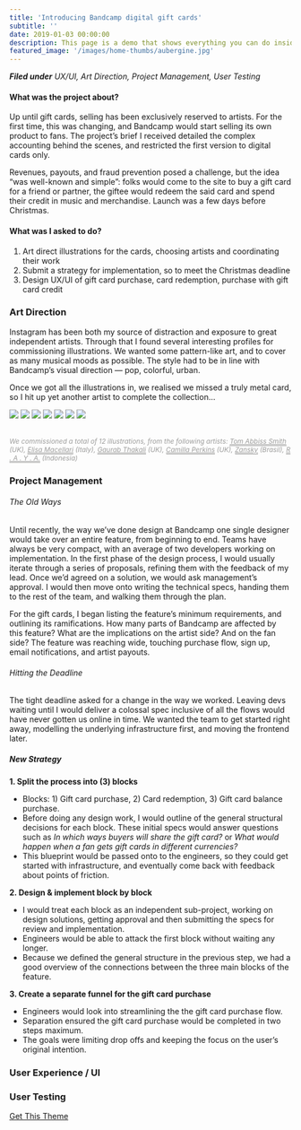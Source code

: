 ```yaml
---
title: 'Introducing Bandcamp digital gift cards'
subtitle: ''
date: 2019-01-03 00:00:00
description: This page is a demo that shows everything you can do inside portfolio and blog posts.
featured_image: '/images/home-thumbs/aubergine.jpg'
---
```


_**Filed under** UX/UI, Art Direction, Project Management, User Testing_

#### What was the project about?
Up until gift cards, selling has been exclusively reserved to artists. For the first time, this was changing, and Bandcamp would start selling its own product to fans. The project’s brief I received detailed the complex accounting behind the scenes, and restricted the first version to digital cards only.

Revenues, payouts, and fraud prevention posed a challenge, but the idea “was well-known and simple”: folks would come to the site to buy a gift card for a friend or partner, the giftee would redeem the said card and spend their credit in music and merchandise. Launch was a few days before Christmas.


#### What was I asked to do?
1. Art direct illustrations for the cards, choosing artists and coordinating their work
2. Submit a strategy for implementation, so to meet the Christmas deadline
3. Design UX/UI of gift card purchase, card redemption, purchase with gift card credit


### Art Direction
Instagram has been both my source of distraction and exposure to great independent artists. Through that I found several interesting profiles for commissioning illustrations. We wanted some pattern-like art, and to cover as many musical moods as possible. The style had to be in line with Bandcamp’s visual direction — pop, colorful, urban.

Once we got all the illustrations in, we realised we missed a truly metal card, so I hit up yet another artist to complete the collection&hellip;

<div class="gallery" data-columns="1" style="max-width:850px;">
	<img src="/images/cards/00-bandcamp-gift-cards.jpg">
  <img src="/images/cards/01-abiss.jpg">
  <img src="/images/cards/02-macellari.jpg">
  <img src="/images/cards/03-garaub.jpg">
  <img src="/images/cards/04-perkins.jpg">
	<img src="/images/cards/05-zansky.jpg">
  <img src="/images/cards/06-raya.jpg">
</div>

<p style="font-size: 85%; color: #9c9c9b; margin-top: 30px; font-style: italic;">
We commissioned a total of 12 illustrations, from the following artists: <a style="color: #9c9c9b; border-bottom: 1px solid #9c9c9b;" href="https://www.instagram.com/tomabbisssmithart/">Tom Abbiss Smith</a> (UK), <a style="color: #9c9c9b; border-bottom: 1px solid #9c9c9b;" href="https://www.instagram.com/elisamacellari/">Elisa Macellari</a> (Italy), <a style="color: #9c9c9b; border-bottom: 1px solid #9c9c9b;" href="https://www.instagram.com/gaurabthakali/?hl=en">Gaurab Thakali</a> (UK), <a style="color: #9c9c9b; border-bottom: 1px solid #9c9c9b;" href="https://www.instagram.com/camperksillustration/">Camilla Perkins</a> (UK), <a style="color: #9c9c9b; border-bottom: 1px solid #9c9c9b;" href="http://www.zansky.com.br/">Zansky</a> (Brasil), <a style="color: #9c9c9b; border-bottom: 1px solid #9c9c9b;" href="https://www.instagram.com/rayatheink/">R . A . Y . A.</a> (Indonesia)
</p>


### Project Management

###### The Old Ways

Until recently, the way we’ve done design at Bandcamp one single designer would take over an entire feature, from beginning to end. Teams have always be very compact, with an average of two developers working on implementation. In the first phase of the design process, I would usually iterate through a series of proposals, refining them with the feedback of my lead. Once we’d agreed on a solution, we would ask management’s approval. I would then move onto writing the technical specs, handing them to the rest of the team, and walking them through the plan.

For the gift cards, I began listing the feature’s minimum requirements, and outlining its ramifications. How many parts of Bandcamp are affected by this feature? What are the implications on the artist side? And on the fan side? The feature was reaching wide, touching purchase flow, sign up, email notifications, and artist payouts.

###### Hitting the Deadline

The tight deadline asked for a change in the way we worked. Leaving devs waiting until I would deliver a colossal spec inclusive of all the flows would have never gotten us online in time. We wanted the team to get started right away, modelling the underlying infrastructure first, and moving the frontend later.


##### New Strategy

**1. Split the process into (3) blocks**
* Blocks: 1) Gift card purchase, 2) Card redemption, 3) Gift card balance purchase.
* Before doing any design work, I would outline of the general structural decisions for each block. These initial specs would answer questions such as _In which ways buyers will share the gift card?_ or _What would happen when a fan gets gift cards in different currencies?_
* This blueprint would be passed onto to the engineers, so they could get started with infrastructure, and eventually come back with feedback about points of friction.

**2. Design & implement block by block**
* I would treat each block as an independent sub-project, working on design solutions, getting approval and then submitting the specs for review and implementation.
* Engineers would be able to attack the first block without waiting any longer.
* Because we defined the general structure in the previous step, we had a good overview of the connections between the three main blocks of the feature.

**3. Create a separate funnel for the gift card purchase**
* Engineers would look into streamlining the the gift card purchase flow.
* Separation ensured the gift card purchase would be completed in two steps maximum.
* The goals were limiting drop offs and keeping the focus on the user’s original intention.<br/>




### User Experience / UI

### User Testing



<a href="https://jekyllthemes.io/theme/duet-portfolio-jekyll-theme" class="button button--large">Get This Theme</a>
